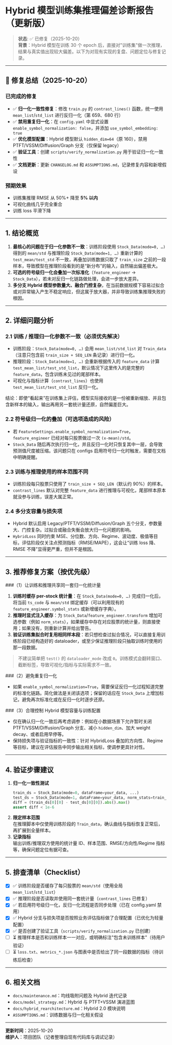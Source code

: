 # Hybrid 模型训练集推理偏差诊断报告（更新版）

> **状态**: ✅ 已修复（2025-10-20）  
> **背景**：Hybrid 模型在训练 30 个 epoch 后，直接对"训练集"做一次推理，结果与真实值出现较大偏差。以下为对现有实现的复盘、问题定位与修复记录。

---

## 🎯 修复总结（2025-10-20）

### 已完成的修复
- ✅ **归一化一致性修复**：修改 `train.py` 的 `contrast_lines()` 函数，统一使用 `mean_list`/`std_list` 进行反归一化（第 659、680 行）
- ✅ **禁用重复归一化**：在 `config.yaml` 中显式设置 `enable_symbol_normalization: false`，并添加 `use_symbol_embedding: true`
- ✅ **优化模型配置**：Hybrid 模型默认 `hidden_dim=64`（原 160），禁用 PTFT/VSSM/Diffusion/Graph 分支（仅保留 legacy）
- ✅ **验证工具**：创建 `scripts/verify_normalization.py` 用于验证归一化一致性
- ✅ **文档更新**：更新 `CHANGELOG.md` 和 `ASSUMPTIONS.md`，记录修复内容和新增假设

### 预期效果
- 训练集推理 RMSE 从 50%+ 降至 **5% 以内**
- 可视化曲线几乎完全重合
- 训练 loss 平滑下降

---

## 1. 结论概览

1. **最核心的问题在于归一化参数不一致**：训练阶段使用 `Stock_Data(mode=0, …)` 得到的 `mean/std` 与推理阶段 `Stock_Data(mode=1, …)` 重新计算的 `test_mean/test_std` 不一致，再叠加训练数据只取了 `train_size` 之前的一段样本，导致模型在推理阶段看到的是“新分布”的输入，自然输出偏差极大。
2. **可选的符号级归一化会叠加一次标准化**（`feature_engineer` → `Stock_Data`），若未对反归一化链路做处理，会进一步放大差异。
3. **多分支 Hybrid 模型参数量大、融合门控复杂**，在当前数据规模下容易过拟合或对异常输入产生不稳定响应，但这属于放大器，并非导致训练集推理失败的根因。

---

## 2. 详细问题分析

### 2.1 训练 / 推理归一化参数不一致（必须优先解决）
- 训练阶段：`Stock_Data(mode=0, …)` 会用 `mean_list/std_list` 对 `Train_data`（注意只包含前 `train_size + SEQ_LEN` 条记录）进行归一化。
- 推理阶段：`Stock_Data(mode=1, …)` 会重新根据传入的 `feature_data` 计算 `test_mean_list/test_std_list`，默认情况下这里传入的是完整的 `feature_data`，包含训练未见过的尾部样本。
- 可视化与指标计算（`contrast_lines`）也使用 `test_mean_list/test_std_list` 反归一化。

结论：即使“看起来”在训练集上评估，模型实际接收的是一份被重新缩放、并且包含新样本的输入，输出再用另一套统计量还原，自然偏差巨大。

### 2.2 符号级归一化的叠加（可选项造成的风险）
- 若 `FeatureSettings.enable_symbol_normalization=True`，`feature_engineer` 已经对每只股票做过一次 `(x-mean)/std`。
- `Stock_Data` 随后再次执行归一化，并且反归一化时只恢复其中一层，会导致预测值尺度被压缩。该问题只在 configs 启用符号归一化时触发，需要在文档中明确提醒。

### 2.3 训练与推理使用的样本范围不同
- 训练阶段每只股票只使用了 `train_size + SEQ_LEN`（默认约 90%）的样本。
- `contrast_lines` 默认对完整 `feature_data` 进行推理与可视化，尾部样本原本就没参与训练，误差大属正常。

### 2.4 多分支容量与损失项
- Hybrid 默认启用 Legacy/PTFT/VSSM/Diffusion/Graph 五个分支，参数量大、门控复杂。过拟合或融合失衡会放大归一化问题的影响。
- `HybridLoss` 同时约束 MSE、分位数、方向、Regime、波动度、极值等目标，评估阶段仅关注点预测指标（RMSE/MAPE），这会让“训练 loss 降、RMSE 不降”显得更严重，但并不是根因。

---

## 3. 推荐修复方案（按优先级）

###（1）让训练和推理共享同一套归一化统计量
1. **训练时缓存 per-stock 统计量**：在 `Stock_Data(mode=0, …)` 完成归一化后，将当前 `ts_code` 与 `mean/std` 绑定缓存（可以利用现有的 `feature_engineer.symbol_stats` 或新增缓存字典）。  
2. **推理时显式注入缓存**：为 `Stock_Data`/`feature_engineer.transform` 增加可选参数（例如 `norm_stats`），如果缓存中存在对应股票的统计量，则直接使用；如果没有，则重新计算并给出警告。
3. **验证训练集拟合时复用相同样本段**：若只想检查过拟合情况，可以直接复用训练阶段已经构造好的 dataloader，或至少保证推理阶段只抽取训练时使用的那一段数据。

> 不建议简单把 `test()` 的 `dataloader_mode` 改成 `0`。训练模式会翻转窗口、截断标签，导致可视化/指标与实际需求不一致。

###（2）避免重复归一化
- 如果 `enable_symbol_normalization=True`，需要保证反归一化过程知道完整的标准化链路。简化做法是关闭该选项；保留的话应在 `Stock_Data` 上增加标记，避免再次标准化或在反归一化时逐步还原。

###（3）合理控制 Hybrid 模型容量与训练配置
- 仅在确认归一化一致后再考虑调参：例如在小数据场景下允许暂时关闭 PTFT/VSSM/Diffusion/Graph 分支、减小 `hidden_dim`、加大 weight decay、或者启用早停等。
- 保持损失项与验证指标的一致性：针对 HybridLoss 叠加的方向性、Regime 等目标，建议在评估报告中同步输出相关指标，使调参更具针对性。

---

## 4. 验证步骤建议

1. **归一化一致性测试**  
   ```python
   train_ds = Stock_Data(mode=0, dataFrame=your_data, ...)
   test_ds = Stock_Data(mode=1, dataFrame=your_data, norm_stats=train_ds.norm_stats, ...)
   diff = (train_ds[0][0] - test_ds[0][0]).abs().max()
   assert diff < 1e-6
   ```
2. **限定样本范围**  
   在推理脚本中仅使用训练阶段的 `Train_data`，确认曲线与指标恢复正常后，再扩展到全量样本。
3. **记录指标**  
   输出训练/推理双方使用的统计量 ID、样本范围、RMSE/方向性/Regime 指标等，确保问题定位有据可查。

---

## 5. 排查清单（Checklist）

- [x] ✅ 训练阶段是否缓存了每只股票的 `mean/std`（使用全局 `mean_list`/`std_list`）  
- [x] ✅ 推理阶段是否读取并使用同一套统计量（`contrast_lines` 已修复）  
- [x] ✅ 若启用符号级归一化，反归一化流程是否同步处理（已在 config.yaml 禁用）  
- [x] ✅ Hybrid 分支与损失项是否按照业务评估指标做了合理配置（已优化为轻量配置）  
- [x] ✅ 是否创建了验证工具（`scripts/verify_normalization.py` 已创建）  
- [ ] ⏳ 推理样本是否和训练样本一一对应，或明确标注"包含未训练样本"（待用户验证）  
- [ ] ⏳ `loss.txt`、`metrics_*.json` 与图表中是否给出了同一段数据的指标（待训练后检查）

---

## 6. 相关文档
- `docs/maintenance.md`：均线吸附问题及 Hybrid 迭代记录  
- `docs/model_strategy.md`：Hybrid 与 PTFT+VSSM 演进蓝图  
- `docs/hybrid_rearchitecture.md`：Hybrid 2.0 模块说明  
- `ASSUMPTIONS.md`：训练数据与归一化相关假设  

---

**更新时间**：2025-10-20  
**维护人**：项目团队（记者整理自现有代码库与调试记录）
